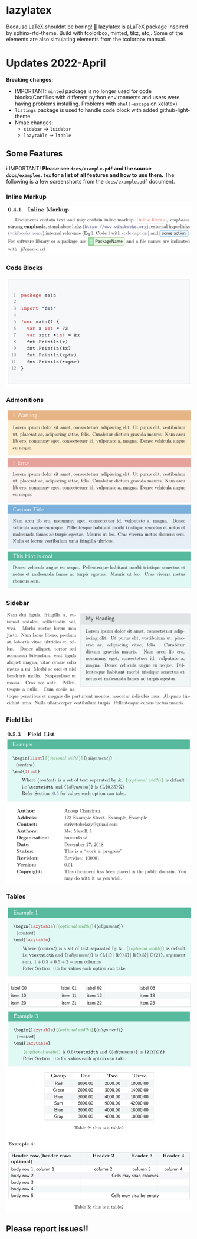 # lazylatex
Because LaTeX shouldnt be boring! :tropical_fish:
lazylatex is aLaTeX package inspired by sphinx-rtd-theme. Build with tcolorbox, minted, tikz, etc,. Some of the elements are also simulating elements from the tcolorbox manual. 
# Updates 2022-April
**Breaking changes:**
- IMPORTANT: `minted` package is no longer used for code blocks(Confilics with different python environments and users were having problems installing. Problems with `shell-escape` on xelatex)
- `listings` package is used to handle code block with added github-light-theme
- Nmae changes:
  - `sidebar` -> `lsidebar`
  - `lazytable` -> `ltable`
  
## Some Features
ℹ️ IMPORTANT! **Please see `docs/example.pdf` and the source `docs/examples.tex` for a list of all features and how to use them.** The following is a few screenshorts from the `docs/example.pdf` document. 
### Inline Markup
![Inline-Markup](./docs/img/inline_markup.png)
### Code Blocks
![code-blocks](./docs/img/code_blocks_new.png)
### Admonitions
![admonitions](./docs/img/admonitions.png)
### Sidebar
![side-bar](./docs/img/side_bar.png)
### Field List
![field-list](./docs/img/flist.png)
### Tables
![table-1](./docs/img/table_1.png)
![table-2](./docs/img/table_2.png)
## Please report issues!!
